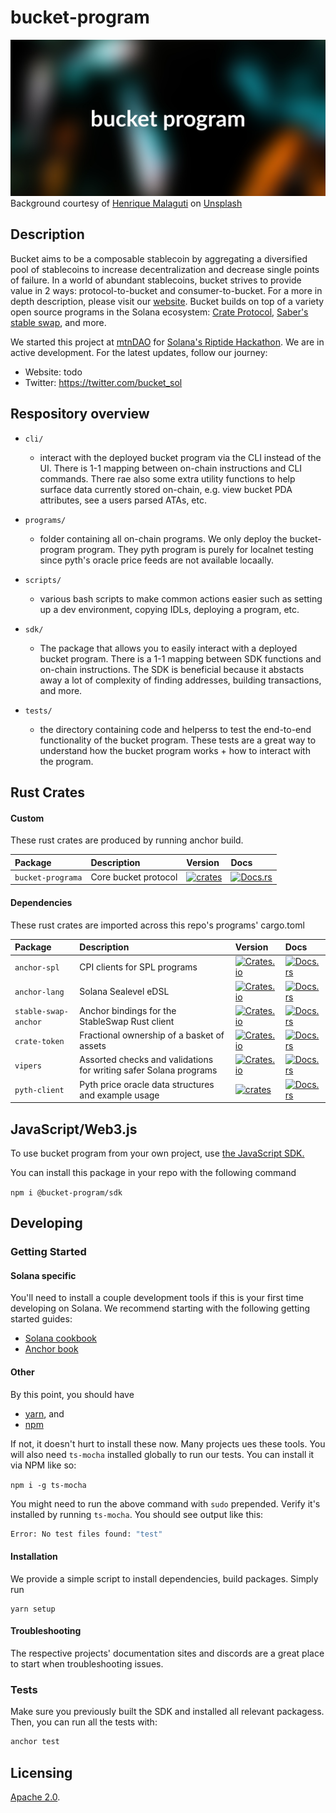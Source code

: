 # bucket-program

<div>
    <div align="center">
        <img src="/assets/banner.png" />
    </div>
    <span>
        Background courtesy of <a href="https://unsplash.com/@7henrique1993">Henrique Malaguti</a> on <a href="https://unsplash.com">Unsplash</a>
    </span>
</div>


## Description

Bucket aims to be a composable stablecoin by aggregating a diversified pool of stablecoins to increase decentralization and decrease single points of failure. In a world of abundant stablecoins, bucket strives to provide value in 2 ways: protocol-to-bucket and consumer-to-bucket. For a more in depth description, please visit our [website](todo). Bucket builds on top of a variety open source programs in the Solana ecosystem: [Crate Protocol](https://github.com/CrateProtocol/crate), [Saber's stable swap](https://github.com/saber-hq/stable-swap), and more.

We started this project at [mtnDAO](https://twitter.com/mtnDAO) for [Solana's Riptide Hackathon](https://solana.com/riptide). We are in active development. For the latest updates, follow our journey:

* Website: todo
* Twitter: https://twitter.com/bucket_sol

## Respository overview

* `cli/`
  * interact with the deployed bucket program via the CLI instead of the UI. There is 1-1 mapping between on-chain instructions and CLI commands. There rae also some extra utility functions to help surface data currently stored on-chain, e.g. view bucket PDA attributes, see a users parsed ATAs, etc.

* `programs/`
  * folder containing all on-chain programs. We only deploy the bucket-program program. They pyth program is purely for localnet testing since pyth's oracle price feeds are not available locaally.

* `scripts/`
  * various bash scripts to make common actions easier such as setting up a dev environment, copying IDLs, deploying a program, etc.

* `sdk/`
  * The package that allows you to easily interact with a deployed bucket program. There is a 1-1 mapping between SDK functions and on-chain instructions. The SDK is beneficial because it abstacts away a lot of complexity of finding addresses, building transactions, and more.

* `tests/`
  * the directory containing code and helperss to test the end-to-end functionality of the bucket program. These tests are a great way to understand how the bucket program works + how to interact with the program.

## Rust Crates

#### Custom

These rust crates are produced by running anchor build.

| Package              | Description                                                                          | Version                                                                                                         | Docs                                                                                           |
| :------------------- | :----------------------------------------------------------------------------------- | :-------------------------------------------------------------------------------------------------------------- | :--------------------------------------------------------------------------------------------- |
| `bucket-programa`        | Core bucket protocol                                                            | [![crates](https://img.shields.io/crates/v/stable-swap)](https://crates.io/crates/bucket-program)                  | [![Docs.rs](https://docs.rs/bucket-program/badge.svg)](https://docs.rs/bucket-program)               |

#### Dependencies

These rust crates are imported across this repo's programs' cargo.toml

| Package              | Description                                                                          | Version                                                                                                         | Docs                                                                                           |
| :------------------- | :----------------------------------------------------------------------------------- | :-------------------------------------------------------------------------------------------------------------- | :--------------------------------------------------------------------------------------------- |
| `anchor-spl` |  CPI clients for SPL programs | [![Crates.io](https://img.shields.io/crates/v/anchor-spl)](https://crates.io/crates/anchor-spl) | [![Docs.rs](https://docs.rs/anchor-spl/badge.svg)](https://docs.rs/anchor-spl) |
| `anchor-lang` |  Solana Sealevel eDSL | [![Crates.io](https://img.shields.io/crates/v/anchor-lang)](https://crates.io/crates/anchor-lang) | [![Docs.rs](https://docs.rs/anchor-lang/badge.svg)](https://docs.rs/anchor-lang) |
| `stable-swap-anchor` | Anchor bindings for the StableSwap Rust client | [![Crates.io](https://img.shields.io/crates/v/stable-swap-anchor)](https://crates.io/crates/stable-swap-anchor) | [![Docs.rs](https://docs.rs/stable-swap-anchor/badge.svg)](https://docs.rs/stable-swap-anchor) |
| `crate-token` | Fractional ownership of a basket of assets | [![Crates.io](https://img.shields.io/crates/v/crate-token)](https://crates.io/crates/crate-token)                           | [![Docs.rs](https://docs.rs/crate-token/badge.svg)](https://docs.rs/crate-token)                   |
| `vipers` |  Assorted checks and validations for writing safer Solana programs | [![Crates.io](https://img.shields.io/crates/v/vipers)](https://crates.io/crates/vipers)                           | [![Docs.rs](https://docs.rs/vipers/badge.svg)](https://docs.rs/vipers)                   |
| `pyth-client`    | Pyth price oracle data structures and example usage | [![crates](https://img.shields.io/crates/v/pyth-client)](https://crates.io/crates/pyth-client)          | [![Docs.rs](https://docs.rs/pyth-client/badge.svg)](https://docs.rs/pyth-client)       |

## JavaScript/Web3.js

To use bucket program from your own project, use [the JavaScript SDK.](https://github.com/bucket-dao/bucket-program/tree/main/sdk)

You can install this package in your repo with the following command

`npm i @bucket-program/sdk`

## Developing

### Getting Started

#### Solana specific

You'll need to install a couple development tools if this is your first time developing on Solana. We recommend starting with the following getting started guides:

* [Solana cookbook](https://solanacookbook.com/getting-started/installation.html#macos-linux)
* [Anchor book](https://book.anchor-lang.com/chapter_2/getting_started.html)

#### Other

By this point, you should have
* [yarn](https://classic.yarnpkg.com/lang/en/docs/install/#mac-stable), and
* [npm](https://docs.npmjs.com/cli/v7/configuring-npm/install)

If not, it doesn't hurt to install these now. Many projects ues these tools. You will also need `ts-mocha` installed globally to run our tests. You can install it via NPM like so:

`npm i -g ts-mocha`

You might need to run the above command with `sudo` prepended. Verify it's installed by running `ts-mocha`. You should see output like this:

```sh
Error: No test files found: "test"
```

#### Installation

We provide a simple script to install dependencies, build packages. Simply run

```
yarn setup
```

#### Troubleshooting

The respective projects' documentation sites and discords are a great place to start when troubleshooting issues.

### Tests

Make sure you previously built the SDK and installed all relevant packagess. Then, you can run all the tests with:

```sh
anchor test
```

## Licensing

[Apache 2.0](./LICENSE).
